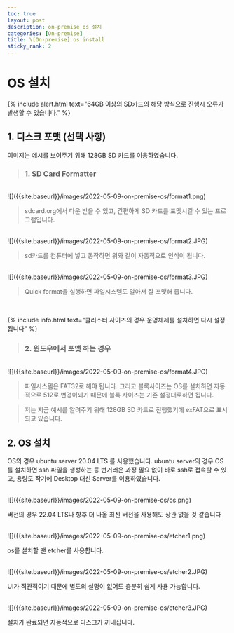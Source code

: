 ```yaml
---
toc: true
layout: post
description: on-premise os 설치
categories: [On-premise]
title: \[On-premise] os install
sticky_rank: 2
---
```


# OS 설치

{% include alert.html text="64GB 이상의 SD카드의 해당 방식으로 진행시 오류가 발생할 수 있습니다." %}

## 1. 디스크 포맷 (선택 사항)

 이미지는 예시를 보여주기 위해 128GB SD 카드를 이용하였습니다.

> ### 1. SD Card Formatter

<br/>
![]({{site.baseurl}}/images/2022-05-09-on-premise-os/format1.png)
<br/>

>sdcard.org에서 다운 받을 수 있고, 간편하게 SD 카드를 포맷시킬 수 있는 프로그램입니다.

<br/>
![]({{site.baseurl}}/images/2022-05-09-on-premise-os/format2.JPG)
<br/>

>sd카드를 컴퓨터에 넣고 동작하면 위와 같이 자동적으로 인식이 됩니다.

<br/>
![]({{site.baseurl}}/images/2022-05-09-on-premise-os/format3.JPG)
<br/>

>Quick format을 실행하면 파일시스템도 알아서 잘 포맷해 줍니다.

<br/>

{% include info.html text="클러스터 사이즈의 경우 운영체제를 설치하면 다시 설정됩니다" %}

> ### 2. 윈도우에서 포맷 하는 경우

<br/>
![]({{site.baseurl}}/images/2022-05-09-on-premise-os/format4.JPG)
<br/>

> 파일시스템은 FAT32로 해야 됩니다. 그리고 블록사이즈는 OS를 설치하면 자동적으로 512로 변경이되기 때문에 블록 사이즈는 기존 설정대로하면 됩니다.

> 저는 지금 예시를 알려주기 위해 128GB SD 카드로 진행했기에 exFAT으로 표시되고 있습니다.

## 2. OS 설치

OS의 경우 ubuntu server 20.04 LTS 를 사용했습니다. ubuntu server의 경우 OS를 설치하면 ssh 파일을 생성하는 등 번거러운 과정 필요 없이 바로 ssh로 접속할 수 있고, 용량도 작기에 Desktop 대신 Server를 이용하였습니다.

<br/>
![]({{site.baseurl}}/images/2022-05-09-on-premise-os/os.png)
<br/>

버전의 경우 22.04 LTS나 향후 더 나올 최신 버전을 사용해도 상관 없을 것 같습니다

<br/>
![]({{site.baseurl}}/images/2022-05-09-on-premise-os/etcher1.png)
<br/>

os를 설치할 땐 etcher를 사용합니다.

<br/>
![]({{site.baseurl}}/images/2022-05-09-on-premise-os/etcher2.JPG)
<br/>

UI가 직관적이기 때문에 별도의 설명이 없어도 충분히 쉽게 사용 가능합니다.

<br/>
![]({{site.baseurl}}/images/2022-05-09-on-premise-os/etcher3.JPG)
<br/>

설치가 완료되면 자동적으로 디스크가 꺼내집니다.
